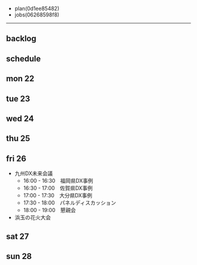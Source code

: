 
- plan(0d1ee85482)
- jobs(06268598f8)
---

## backlog


## schedule
## mon 22
## tue 23
## wed 24
## thu 25
## fri 26
- 九州DX未来会議
  - 16:00 - 16:30　福岡県DX事例
  - 16:30 - 17:00　佐賀県DX事例
  - 17:00 - 17:30　大分県DX事例
  - 17:30 - 18:00　パネルディスカッション
  - 18:00 - 19:00　懇親会
- 浜玉の花火大会
## sat 27
## sun 28
